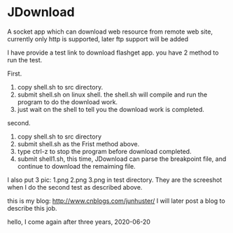 # JDownload
A socket app which can download web resource from remote web site, currently only http is supported, later ftp support will be added

I have provide a test link to download flashget app.
you have 2 method to run the test.

First.

1. copy shell.sh to src directory.
2. submit shell.sh on linux shell. the shell.sh will compile and run the program to do the download work.
3. just wait on the shell to tell you the download work is completed.

second.

1. copy shell.sh to src directory
2. submit shell.sh as the Frist method above.
3. type ctrl-z to stop the program before download completed.
4. submit shell1.sh, this time, JDownload can parse the breakpoint file, and continue to download the remaiming file.




I also put 3 pic: 1.png 2.png 3.png in test directory. They are the screeshot when I do the second test as described above.


this is my blog: http://www.cnblogs.com/junhuster/   I will later post a blog to describe this job.

hello, I come again after three years, 2020-06-20
